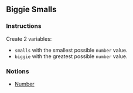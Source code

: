 ## Biggie Smalls

### Instructions

Create 2 variables:
- `smalls` with the smallest possible `number` value.
- `biggie` with the greatest possible `number` value.

### Notions

- [Number](https://devdocs.io/javascript-number/)